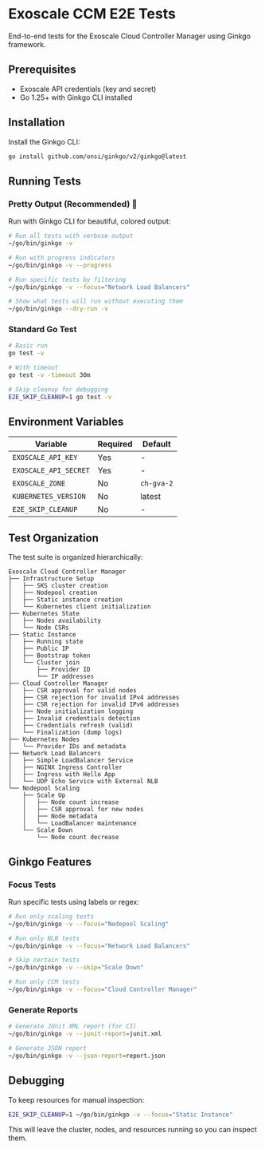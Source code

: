 # Exoscale CCM E2E Tests

End-to-end tests for the Exoscale Cloud Controller Manager using Ginkgo framework.

## Prerequisites

- Exoscale API credentials (key and secret)
- Go 1.25+ with Ginkgo CLI installed

## Installation

Install the Ginkgo CLI:

```bash
go install github.com/onsi/ginkgo/v2/ginkgo@latest
```

## Running Tests

### Pretty Output (Recommended) 🎨

Run with Ginkgo CLI for beautiful, colored output:

```bash
# Run all tests with verbose output
~/go/bin/ginkgo -v

# Run with progress indicators
~/go/bin/ginkgo -v --progress

# Run specific tests by filtering
~/go/bin/ginkgo -v --focus="Network Load Balancers"

# Show what tests will run without executing them
~/go/bin/ginkgo --dry-run -v
```

### Standard Go Test

```bash
# Basic run
go test -v

# With timeout
go test -v -timeout 30m

# Skip cleanup for debugging
E2E_SKIP_CLEANUP=1 go test -v
```

## Environment Variables

| Variable              | Required |   Default  |
|-----------------------|----------|------------|
| `EXOSCALE_API_KEY`    | Yes      | -          |
| `EXOSCALE_API_SECRET` | Yes      | -          |
| `EXOSCALE_ZONE`       | No       | `ch-gva-2` |
| `KUBERNETES_VERSION`  | No       | latest     |
| `E2E_SKIP_CLEANUP`    | No       | -          |

## Test Organization

The test suite is organized hierarchically:

```
Exoscale Cloud Controller Manager
├── Infrastructure Setup
│   ├── SKS cluster creation
│   ├── Nodepool creation
│   ├── Static instance creation
│   └── Kubernetes client initialization
├── Kubernetes State
│   ├── Nodes availability
│   └── Node CSRs
├── Static Instance
│   ├── Running state
│   ├── Public IP
│   ├── Bootstrap token
│   └── Cluster join
│       ├── Provider ID
│       └── IP addresses
├── Cloud Controller Manager
│   ├── CSR approval for valid nodes
│   ├── CSR rejection for invalid IPv4 addresses
│   ├── CSR rejection for invalid IPv6 addresses
│   ├── Node initialization logging
│   ├── Invalid credentials detection
│   ├── Credentials refresh (valid)
│   └── Finalization (dump logs)
├── Kubernetes Nodes
│   └── Provider IDs and metadata
├── Network Load Balancers
│   ├── Simple LoadBalancer Service
│   ├── NGINX Ingress Controller
│   ├── Ingress with Hello App
│   └── UDP Echo Service with External NLB
└── Nodepool Scaling
    ├── Scale Up
    │   ├── Node count increase
    │   ├── CSR approval for new nodes
    │   ├── Node metadata
    │   └── LoadBalancer maintenance
    └── Scale Down
        └── Node count decrease
```

## Ginkgo Features

### Focus Tests

Run specific tests using labels or regex:

```bash
# Run only scaling tests
~/go/bin/ginkgo -v --focus="Nodepool Scaling"

# Run only NLB tests
~/go/bin/ginkgo -v --focus="Network Load Balancers"

# Skip certain tests
~/go/bin/ginkgo -v --skip="Scale Down"

# Run only CCM tests
~/go/bin/ginkgo -v --focus="Cloud Controller Manager"
```

### Generate Reports

```bash
# Generate JUnit XML report (for CI)
~/go/bin/ginkgo -v --junit-report=junit.xml

# Generate JSON report
~/go/bin/ginkgo -v --json-report=report.json
```

## Debugging

To keep resources for manual inspection:

```bash
E2E_SKIP_CLEANUP=1 ~/go/bin/ginkgo -v --focus="Static Instance"
```

This will leave the cluster, nodes, and resources running so you can inspect them.
